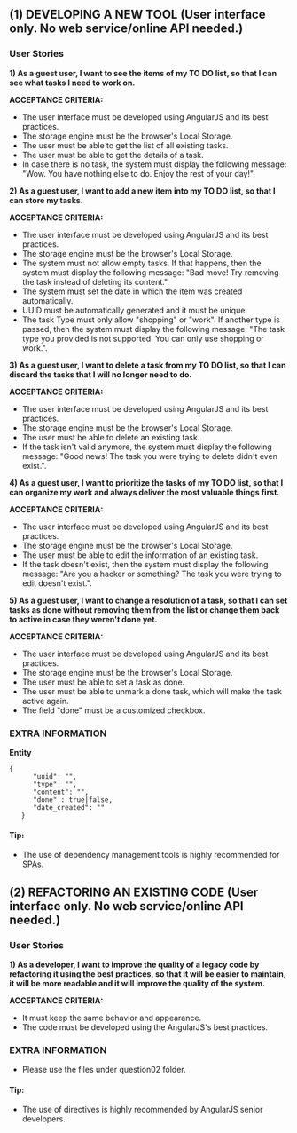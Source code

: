 ## (1) DEVELOPING A NEW TOOL (User interface only. No web service/online API needed.)

### User Stories
**1) As a guest user, I want to see the items of my TO DO list, so that I can see what tasks I need to work on.**

**ACCEPTANCE CRITERIA:**
* The user interface must be developed using AngularJS and its best practices.
* The storage engine must be the browser's Local Storage.
* The user must be able to get the list of all existing tasks.
* The user must be able to get the details of a task.
* In case there is no task, the system must display the following message: "Wow. You have nothing else to do. Enjoy the rest of your day!".

**2) As a guest user, I want to add a new item into my TO DO list, so that I can store my tasks.**

**ACCEPTANCE CRITERIA:**
* The user interface must be developed using AngularJS and its best practices.
* The storage engine must be the browser's Local Storage.
* The system must not allow empty tasks. If that happens, then the system must display the following message: "Bad move! Try removing the task instead of deleting its content.".
* The system must set the date in which the item was created automatically.
* UUID must be automatically generated and it must be unique.
* The task Type must only allow "shopping" or "work". If another type is passed, then the system must display the following message: "The task type you provided is not supported. You can only use shopping or work.".

**3) As a guest user, I want to delete a task from my TO DO list, so that I can discard the tasks that I will no longer need to do.**

**ACCEPTANCE CRITERIA:**
* The user interface must be developed using AngularJS and its best practices.
* The storage engine must be the browser's Local Storage.
* The user must be able to delete an existing task.
* If the task isn't valid anymore, the system must display the following message: "Good news! The task you were trying to delete didn't even exist.".

**4) As a guest user, I want to prioritize the tasks of my TO DO list, so that I can organize my work and always deliver the most valuable things first.**

**ACCEPTANCE CRITERIA:**
* The user interface must be developed using AngularJS and its best practices.
* The storage engine must be the browser's Local Storage.
* The user must be able to edit the information of an existing task.
* If the task doesn't exist, then the system must display the following message: "Are you a hacker or something? The task you were trying to edit doesn't exist.".

**5) As a guest user, I want to change a resolution of a task, so that I can set tasks as done without removing them from the list or change them back to active in case they weren't done yet.**

**ACCEPTANCE CRITERIA:**
* The user interface must be developed using AngularJS and its best practices.
* The storage engine must be the browser's Local Storage.
* The user must be able to set a task as done.
* The user must be able to unmark a done task, which will make the task active again.
* The field "done" must be a customized checkbox.

### EXTRA INFORMATION
**Entity**
```
{
      "uuid": "",
      "type": "",
      "content": "",
      "done" : true|false,
      "date_created": ""
   }
```

#### Tip:
* The use of dependency management tools is highly recommended for SPAs.

## (2) REFACTORING AN EXISTING CODE (User interface only. No web service/online API needed.)

### User Stories
**1) As a developer, I want to improve the quality of a legacy code by refactoring it using the best practices, so that it will be easier to maintain, it will be more readable and it will improve the quality of the system.**

**ACCEPTANCE CRITERIA:**
* It must keep the same behavior and appearance.
* The code must be developed using the AngularJS's best practices.

### EXTRA INFORMATION
* Please use the files under question02 folder.

#### Tip:
* The use of directives is highly recommended by AngularJS senior developers.
